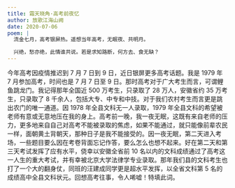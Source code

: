 ```yaml
---
title: 霜天晓角·高考前夜忆
author: 放歌江海山阙
date: 2020-07-06
poem: |
  流金七月，高考银屏热。遥想当年高考，无眠夜、共明月。

  兴绝，愁亦绝，此情谁共说。若是求知路断，何方去、食无缺？
---
```


今年高考因疫情推迟到 7 月 7 日到 9 日，近日银屏更多高考话题。我是 1979 年 7 月参加高考，时间也是 7 月 7 日至 9 日。那时高考对于广大考生而言，可谓鲤鱼跳龙门。我记得那年全国近 500 万考生，只录取了 28 万人，安徽省约 35 万考生，只录取了 8 千余人，包括大专、中专和中技。对于我们农村考生而言更是跳出农门的唯一通道。因 1978 年全县文科无一人录取，1979 年全县文科的希望被老师有意或无意地压在我的身上。高考前一晚，我一夜无眠，这既有来自老师的压力，更多地来自自己对高考不能被录取的焦虑，如果不能通过，就只能像前辈农民一样，面朝黄土背朝天，那种日子是我不能接受的。因一夜无眠，第二天进入考场，一些题目要么因在考卷背面忘记作答，要么怎么也想不起来。好在第二天和第三天考试发挥了应有水平，侥幸以安徽全省前 10 名以内的文科成绩通过了高考这一人生的重大考试，并有幸被北京大学法律学专业录取。那年我们县的文科考生也打了一个大的翻身仗，同班的汪建成同学更是超水平发挥，以全省文科第 5 名的成绩高中全县文科状元。回想高考往事，令人唏嘘！特填此词。
